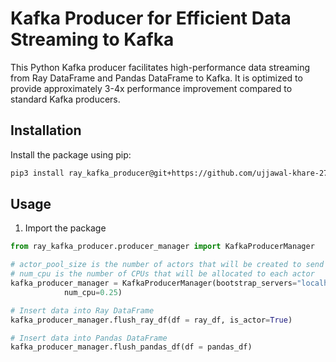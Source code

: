 # Kafka Producer for Efficient Data Streaming to Kafka

This Python Kafka producer facilitates high-performance data streaming from Ray DataFrame and Pandas DataFrame to Kafka. It is optimized to provide approximately 3-4x performance improvement compared to standard Kafka producers.

## Installation

Install the package using pip:

```bash
pip3 install ray_kafka_producer@git+https://github.com/ujjawal-khare-27/ray-kafka-producer@main --force-reinstall
```

## Usage

1. Import the package

```python 
from ray_kafka_producer.producer_manager import KafkaProducerManager

# actor_pool_size is the number of actors that will be created to send data to Kafka
# num_cpu is the number of CPUs that will be allocated to each actor
kafka_producer_manager = KafkaProducerManager(bootstrap_servers="localhost:9092", topic="test", actor_pool_size=12,
            num_cpu=0.25)

# Insert data into Ray DataFrame 
kafka_producer_manager.flush_ray_df(df = ray_df, is_actor=True)

# Insert data into Pandas DataFrame
kafka_producer_manager.flush_pandas_df(df = pandas_df)
```
